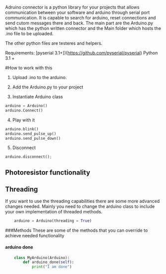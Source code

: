 Adruino connector is a python library for your projects that allows communication between your software and arduino through serial port communication. It is capable to search for arduino, reset connections and send cutom messages there and back. The main part are the Arduino.py which has the python written connector and the Main folder which hosts the .ino file to be uploaded.

The other python files are testeres and helpers.

Requirements:
[pyserial 3.1+])(https://github.com/pyserial/pyserial)
Python 3.1 +

#How to work with this
1. Upload .ino to the arduino.

2. Add the Arduino.py to your project
3. Instantiate Arduino class
  ```python
  arduino = Arduino()
  arduino.Connect()
  ```

4. Play with it
  ```python
  arduino.blink()
  arduino.send_pulse_up()
  arduino.send_pulse_down()
  ```

5. Disconnect
  ```python
  arduino.disconnect();
  ```

## Photoresistor functionality
  
## Threading
If you want to use the threading capabilities there are some more advanced changes needed. Mainly you need to change the arduino class to include your own implementation of threaded methods.

```python
	arduino = Arduino(threading = True)
```

###Methods
These are some of the methods that you can override to achieve needed functionality
#### arduino done
```python
	class MyArduino(Arduino):
		def arduino_done(self):
			print("I am done")
```
